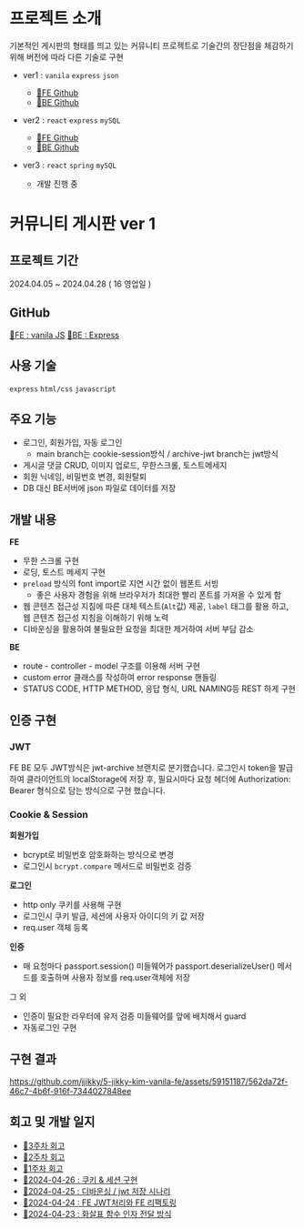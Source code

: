# **프로젝트 소개**

기본적인 게시판의 형태를 띄고 있는 커뮤니티 프로젝트로 기술간의 장단점을 체감하기 위해 버전에 따라 다른 기술로 구현

-   ver1 : `vanila` `express` `json`
      - [🔗FE Github](https://github.com/jjikky/5-jikky-kim-vanila-fe)
      - [🔗BE Github](https://github.com/jjikky/5-jikky-kim-express-be/tree/json-archive)
    
-   ver2 : `react` `express` `mySQL`
      - [🔗FE Github](https://github.com/jjikky/5-jikky-kim-react-fe) 
      - [🔗BE Github](https://github.com/jjikky/5-jikky-kim-express-be)

-   ver3 : `react` `spring` `mySQL`
    -   개발 진행 중

# 커뮤니티 게시판 ver 1

## 프로젝트 기간

2024.04.05 ~ 2024.04.28 ( 16 영업일 )

## GitHub 
[🔗FE : vanila JS](https://github.com/jjikky/5-jikky-kim-vanila-fe) [🔗BE : Express](https://github.com/jjikky/5-jikky-kim-express-be)

## 사용 기술

`express` `html/css` `javascript`

## 주요 기능

-   로그인, 회원가입, 자동 로그인
    -   main branch는 cookie-session방식 / archive-jwt branch는 jwt방식
-   게시글 댓글 CRUD, 이미지 업로드, 무한스크롤, 토스트메세지
-   회원 닉네임, 비밀번호 변경, 회원탈퇴
-   DB 대신 BE서버에 json 파일로 데이터를 저장

## 개발 내용

**FE**

-   무한 스크롤 구현
-   로딩, 토스트 메세지 구현
-   `preload` 방식의 font import로 지연 시간 없이 웹폰트 서빙
    -   좋은 사용자 경험을 위해 브라우저가 최대한 빨리 폰트를 가져올 수 있게 함
-   웹 콘텐츠 접근성 지침에 따른 대체 텍스트(`Alt`값) 제공, `label` 태그를 활용 하고, 웹 콘텐츠 접근성 지침을 이해하기 위해 노력
-   디바운싱을 활용하여 불필요한 요청을 최대한 제거하여 서버 부담 감소

**BE**

-   route - controller - model 구조를 이용해 서버 구현
-   custom error 클래스를 작성하여 error response 핸들링
-   STATUS CODE, HTTP METHOD, 응답 형식, URL NAMING등 REST 하게 구현

## 인증 구현

### JWT

FE BE 모두 JWT방식은 jwt-archive 브랜치로 분기했습니다.
로그인시 token을 발급하여 클라이언트의 localStorage에 저장 후, 필요시마다 요청 헤더에 Authorization: Bearer <credentials> 형식으로 담는 방식으로 구현 했습니다.

### Cookie & Session

**회원가입**

-   bcrypt로 비밀번호 암호화하는 방식으로 변경
-   로그인시 `bcrypt.compare` 메서드로 비밀번호 검증

**로그인**

-   http only 쿠키를 사용해 구현
-   로그인시 쿠키 발급, 세션에 사용자 아이디의 키 값 저장
-   req.user 객체 등록

**인증**

-   매 요청마다 passport.session() 미들웨어가 passport.deserializeUser() 메서드를 호출하며 사용자 정보를 req.user객체에 저장

그 외

-   인증이 필요한 라우터에 유저 검증 미들웨어를 앞에 배치해서 guard
-   자동로그인 구현


## 구현 결과

https://github.com/jjikky/5-jikky-kim-vanila-fe/assets/59151187/562da72f-46c7-4b6f-916f-7344027848ee

## 회고 및 개발 일지

-   [🔗3주차 회고](https://velog.io/@jikky/%EC%B9%B4%EC%B9%B4%EC%98%A4-%ED%81%B4%EB%9D%BC%EC%9A%B0%EB%93%9C-%EC%8A%A4%EC%BF%A8-3%EC%A3%BC%EC%B0%A8-%ED%9A%8C%EA%B3%A0)
-   [🔗2주차 회고](https://velog.io/@jikky/%EC%B9%B4%EC%B9%B4%EC%98%A4-%ED%81%B4%EB%9D%BC%EC%9A%B0%EB%93%9C-%EC%8A%A4%EC%BF%A8-2%EC%A3%BC%EC%B0%A8-%ED%9A%8C%EA%B3%A0)
-   [🔗1주차 회고](https://velog.io/@jikky/%EC%B9%B4%EC%B9%B4%EC%98%A4-%ED%81%B4%EB%9D%BC%EC%9A%B0%EB%93%9C-%EC%8A%A4%EC%BF%A8-1%EC%A3%BC%EC%B0%A8-%ED%9A%8C%EA%B3%A0)
-   [🔗2024-04-26 : 쿠키 & 세션 구현](https://github.com/jjikky/jikky-til/blob/main/Apr/2024-04-26.md)
-   [🔗2024-04-25 : 디바운싱 / jwt 저장 시나리](https://github.com/jjikky/jikky-til/blob/main/Apr/2024-04-25.md)
-   [🔗2024-04-24 : FE JWT처리와 FE 리팩토링](https://github.com/jjikky/jikky-til/blob/main/Apr/2024-04-24.md)
-   [🔗2024-04-23 : 화살표 함수 인자 전달 방식](https://github.com/jjikky/jikky-til/blob/main/Apr/2024-04-23.md)
